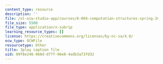 ```yaml
---
content_type: resource
description: ''
file: /ol-ocw-studio-app/courses/6-004-computation-structures-spring-2017/09f8e246968dd77f96e04adb3a73fd32_m_G3z-C1C2g.srt
file_size: 5500
file_type: application/x-subrip
learning_resource_types: []
license: https://creativecommons.org/licenses/by-nc-sa/4.0/
ocw_type: OCWFile
resourcetype: Other
title: 3play caption file
uid: 09f8e246-968d-d77f-96e0-4adb3a73fd32
---
```

